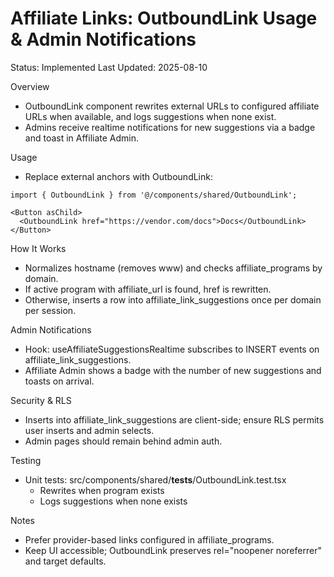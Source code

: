 # Affiliate Links: OutboundLink Usage & Admin Notifications

Status: Implemented
Last Updated: 2025-08-10

Overview
- OutboundLink component rewrites external URLs to configured affiliate URLs when available, and logs suggestions when none exist.
- Admins receive realtime notifications for new suggestions via a badge and toast in Affiliate Admin.

Usage
- Replace external anchors with OutboundLink:

```tsx
import { OutboundLink } from '@/components/shared/OutboundLink';

<Button asChild>
  <OutboundLink href="https://vendor.com/docs">Docs</OutboundLink>
</Button>
```

How It Works
- Normalizes hostname (removes www) and checks affiliate_programs by domain.
- If active program with affiliate_url is found, href is rewritten.
- Otherwise, inserts a row into affiliate_link_suggestions once per domain per session.

Admin Notifications
- Hook: useAffiliateSuggestionsRealtime subscribes to INSERT events on affiliate_link_suggestions.
- Affiliate Admin shows a badge with the number of new suggestions and toasts on arrival.

Security & RLS
- Inserts into affiliate_link_suggestions are client-side; ensure RLS permits user inserts and admin selects.
- Admin pages should remain behind admin auth.

Testing
- Unit tests: src/components/shared/__tests__/OutboundLink.test.tsx
  - Rewrites when program exists
  - Logs suggestions when none exists

Notes
- Prefer provider-based links configured in affiliate_programs.
- Keep UI accessible; OutboundLink preserves rel="noopener noreferrer" and target defaults.
